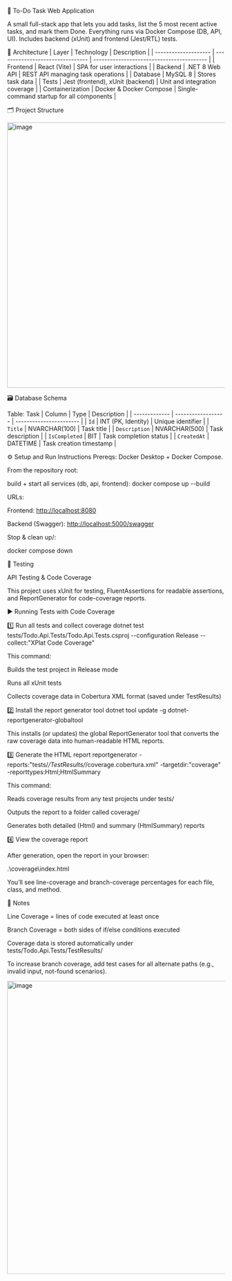 🧩 To-Do Task Web Application

A small full-stack app that lets you add tasks, list the 5 most recent active tasks, and mark them Done.
Everything runs via Docker Compose (DB, API, UI). Includes backend (xUnit) and frontend (Jest/RTL) tests.


🧱 Architecture
| Layer                | Technology                       | Description                               |
| -------------------- | -------------------------------- | ----------------------------------------- |
| Frontend             | React  (Vite)                    | SPA for user interactions                 |
| Backend              | .NET 8 Web API                   | REST API managing task operations         |
| Database             | MySQL 8                          | Stores task data                          |
| Tests                | Jest (frontend), xUnit (backend) | Unit and integration coverage             |
| Containerization     | Docker & Docker Compose          | Single-command startup for all components |


🗂 Project Structure

<img width="696" height="614" alt="image" src="https://github.com/user-attachments/assets/fd4ea927-8401-4c3c-88a5-d3e54e92e3ae" />




🗃️ Database Schema

Table: Task
| Column        | Type               | Description             |
| ------------- | ------------------ | ----------------------- |
| `Id`          | INT (PK, Identity) | Unique identifier       |
| `Title`       | NVARCHAR(100)      | Task title              |
| `Description` | NVARCHAR(500)      | Task description        |
| `IsCompleted` | BIT                | Task completion status  |
| `CreatedAt`   | DATETIME           | Task creation timestamp |


⚙️ Setup and Run Instructions
Prereqs: Docker Desktop + Docker Compose.

From the repository root:

build + start all services (db, api, frontend):
docker compose up --build

URLs:

Frontend: [http://localhost:8080](http://localhost:3000/)

Backend (Swagger): [http://localhost:5000/swagger](http://localhost:5000/swagger/index.html)

Stop & clean up/:

docker compose down

🧪 Testing

API Testing & Code Coverage

This project uses xUnit for testing, FluentAssertions for readable assertions, and ReportGenerator for code-coverage reports.

▶️ Running Tests with Code Coverage

1️⃣ Run all tests and collect coverage
dotnet test tests/Todo.Api.Tests/Todo.Api.Tests.csproj --configuration Release --collect:"XPlat Code Coverage"

This command:

Builds the test project in Release mode

Runs all xUnit tests

Collects coverage data in Cobertura XML format (saved under TestResults)

2️⃣ Install the report generator tool
dotnet tool update -g dotnet-reportgenerator-globaltool


This installs (or updates) the global ReportGenerator tool that converts the raw coverage data into human-readable HTML reports.

3️⃣ Generate the HTML report
reportgenerator -reports:"tests/*/TestResults/*/coverage.cobertura.xml" -targetdir:"coverage" -reporttypes:Html;HtmlSummary

This command:

Reads coverage results from any test projects under tests/

Outputs the report to a folder called coverage/

Generates both detailed (Html) and summary (HtmlSummary) reports

4️⃣ View the coverage report

After generation, open the report in your browser:

.\coverage\index.html

You’ll see line-coverage and branch-coverage percentages for each file, class, and method.


🧩 Notes

Line Coverage = lines of code executed at least once

Branch Coverage = both sides of if/else conditions executed

Coverage data is stored automatically under tests/Todo.Api.Tests/TestResults/

To increase branch coverage, add test cases for all alternate paths (e.g., invalid input, not-found scenarios).

<img width="1337" height="678" alt="image" src="https://github.com/user-attachments/assets/35bb53fc-5c34-42fa-ad75-175177f661bd" />


